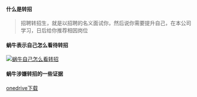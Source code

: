 #### 什么是转招
> 招聘转招生，就是以招聘的名义面试你，然后说你需要提升自己，在本公司学习，日后给你推荐相因岗位

#### 蜗牛表示自己怎么看待转招

[![蜗牛自己怎么看转招](https://s2.ax1x.com/2019/05/11/EfCVyV.md.png)](https://imgchr.com/i/EfCVyV)

#### 蜗牛涉嫌转招的一些证据

[onedrive下载](https://aink-my.sharepoint.com/:b:/g/personal/tb19727_officejp_vip/EWWO8XXJ-phGka97CH57IGQBWpFJXz-41cX1FLTZNLBQ4A?e=QPyw2l)

